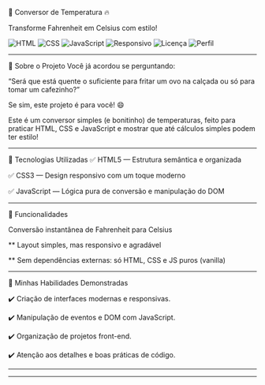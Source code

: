 🧊 Conversor de Temperatura 🔥

Transforme Fahrenheit em Celsius com estilo!

![HTML](https://img.shields.io/badge/HTML5-E34F26?style=flat&logo=html5&logoColor=white)
![CSS](https://img.shields.io/badge/CSS3-1572B6?style=flat&logo=css3&logoColor=white)
![JavaScript](https://img.shields.io/badge/JavaScript-F7DF1E?style=flat&logo=javascript&logoColor=black)
![Responsivo](https://img.shields.io/badge/Responsivo-Sim-brightgreen)
![Licença](https://img.shields.io/badge/licença-MIT-green)
![Perfil](https://img.shields.io/badge/Feito%20por-SeuNomeAqui-blueviolet)


---


🧠 Sobre o Projeto
Você já acordou se perguntando:

“Será que está quente o suficiente para fritar um ovo na calçada ou só para tomar um cafezinho?”

Se sim, este projeto é para você! 😄

Este é um conversor simples (e bonitinho) de temperaturas, feito para praticar HTML, CSS e JavaScript e mostrar que até cálculos simples podem ter estilo!

***

🚀 Tecnologias Utilizadas
✅ HTML5 — Estrutura semântica e organizada

✅ CSS3 — Design responsivo com um toque moderno

✅ JavaScript — Lógica pura de conversão e manipulação do DOM

---

🧪 Funcionalidades

Conversão instantânea de Fahrenheit para Celsius


** Layout simples, mas responsivo e agradável


** Sem dependências externas: só HTML, CSS e JS puros (vanilla)

---

💼 Minhas Habilidades Demonstradas

✔️ Criação de interfaces modernas e responsivas.

✔️ Manipulação de eventos e DOM com JavaScript.

✔️ Organização de projetos front-end.

✔️ Atenção aos detalhes e boas práticas de código.

---
---
